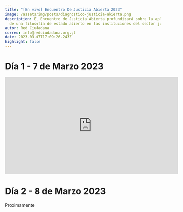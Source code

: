 ```yaml
---
title: "[En vivo] Encuentro De Justicia Abierta 2023"
image: /assets/img/posts/diagnostico-justicia-abierta.png
description: El Encuentro de Justicia Abierta profundizará sobre la aplicación
  de una filosofía de estado abierto en las instituciones del sector justicia.
autor: Red Ciudadana
correo: info@redciudadana.org.gt
date: 2023-03-07T17:09:26.243Z
highlight: false
---
```

# D﻿ía 1 - 7 de Marzo 2023

<iframe src="https://www.facebook.com/plugins/video.php?height=314&href=https%3A%2F%2Fwww.facebook.com%2FRedciudadanagt%2Fvideos%2F1585407181977241%2F&show_text=false&width=560&t=0" width="560" height="314" style="border:none;overflow:hidden" scrolling="no" frameborder="0" allowfullscreen="true" allow="autoplay; clipboard-write; encrypted-media; picture-in-picture; web-share" allowFullScreen="true"></iframe>



# D﻿ía 2 - 8 de Marzo 2023

P﻿roximamente